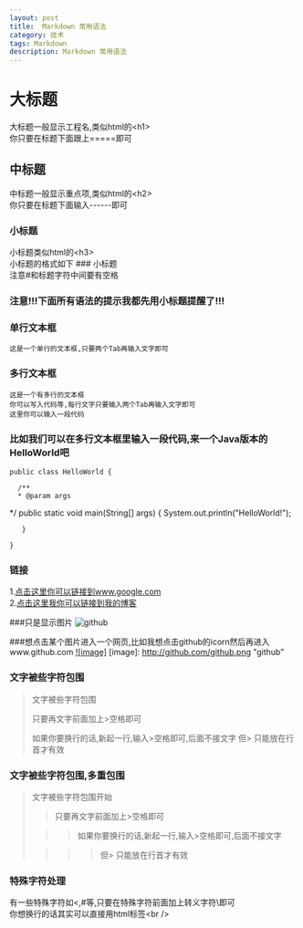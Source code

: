 ```yaml
---
layout: post
title:  Markdown 常用语法
category: 技术
tags: Markdown
description: Markdown 常用语法
---
```


大标题
===================================
  大标题一般显示工程名,类似html的\<h1\><br />
  你只要在标题下面跟上=====即可

  
中标题
-----------------------------------
  中标题一般显示重点项,类似html的\<h2\><br />
  你只要在标题下面输入------即可
  
### 小标题
  小标题类似html的\<h3\><br />
  小标题的格式如下 ### 小标题<br />
  注意#和标题字符中间要有空格

### 注意!!!下面所有语法的提示我都先用小标题提醒了!!! 

### 单行文本框
    这是一个单行的文本框,只要两个Tab再输入文字即可
        
### 多行文本框  
    这是一个有多行的文本框
    你可以写入代码等,每行文字只要输入两个Tab再输入文字即可
    这里你可以输入一段代码

### 比如我们可以在多行文本框里输入一段代码,来一个Java版本的HelloWorld吧
    public class HelloWorld {

      /**
      * @param args
   */
	   public static void main(String[] args) {
	   System.out.println("HelloWorld!");

	   }

    }
### 链接
1.[点击这里你可以链接到www.google.com](http://www.google.com)<br />
2.[点击这里我你可以链接到我的博客](http://guoyunsky.iteye.com)<br />

###只是显示图片
![github](http://github.com/unicorn.png "github")

###想点击某个图片进入一个网页,比如我想点击github的icorn然后再进入www.github.com
[![image]](http://www.github.com/)
[image]: http://github.com/github.png "github"

### 文字被些字符包围
> 文字被些字符包围
>
> 只要再文字前面加上>空格即可
>
> 如果你要换行的话,新起一行,输入>空格即可,后面不接文字
> 但> 只能放在行首才有效

### 文字被些字符包围,多重包围
> 文字被些字符包围开始
>
> > 只要再文字前面加上>空格即可
>
>  > > 如果你要换行的话,新起一行,输入>空格即可,后面不接文字
>
> > > > 但> 只能放在行首才有效

### 特殊字符处理
有一些特殊字符如<,#等,只要在特殊字符前面加上转义字符\即可<br />
你想换行的话其实可以直接用html标签\<br /\>




